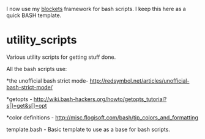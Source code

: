 I now use my [blockets](https://github.com/ECAllen/blockets) framework for bash scripts. I keep this here as a quick BASH template.

# utility_scripts

Various utility scripts for getting stuff done.

All the bash scripts use:

*the unofficial bash strict mode- http://redsymbol.net/articles/unofficial-bash-strict-mode/

*getopts - http://wiki.bash-hackers.org/howto/getopts_tutorial?s[]=get&s[]=opt

*color definitions - http://misc.flogisoft.com/bash/tip_colors_and_formatting

template.bash - Basic template to use as a base for bash scripts.
